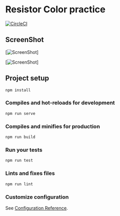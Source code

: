 # Resistor Color practice

[![CircleCI](https://circleci.com/gh/wilicw/resicolor/tree/master.svg?style=svg)](https://circleci.com/gh/wilicw/resicolor/tree/master)

## ScreenShot

[![ScreenShot](https://wilicw.github.io/resicolor/screen0.png)]

[![ScreenShot](https://wilicw.github.io/resicolor/screen1.png)]



## Project setup
```
npm install
```

### Compiles and hot-reloads for development
```
npm run serve
```

### Compiles and minifies for production
```
npm run build
```

### Run your tests
```
npm run test
```

### Lints and fixes files
```
npm run lint
```

### Customize configuration
See [Configuration Reference](https://cli.vuejs.org/config/).
